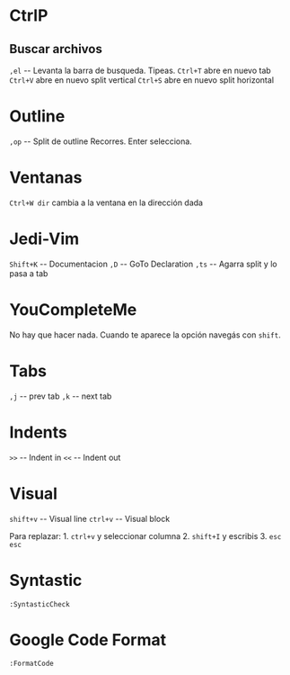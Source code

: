 # CtrlP

## Buscar archivos

`,el` -- Levanta la barra de busqueda. Tipeas.
`Ctrl+T` abre en nuevo tab
`Ctrl+V` abre en nuevo split vertical
`Ctrl+S` abre en nuevo split horizontal


# Outline

`,op` -- Split de outline
Recorres. Enter selecciona.


# Ventanas

`Ctrl+W dir` cambia a la ventana en la dirección dada

# Jedi-Vim

`Shift+K` -- Documentacion
`,D` -- GoTo Declaration
`,ts` -- Agarra split y lo pasa a tab

# YouCompleteMe

No hay que hacer nada. Cuando te aparece la opción navegás con `shift`.

# Tabs

`,j` -- prev tab
`,k` -- next tab

# Indents

`>>` -- Indent in
`<<` -- Indent out

# Visual

`shift+v` -- Visual line
`ctrl+v` -- Visual block

Para replazar:
    1. `ctrl+v` y seleccionar columna
    2. `shift+I` y escribis
    3. `esc esc`

# Syntastic

`:SyntasticCheck`

# Google Code Format

`:FormatCode`
